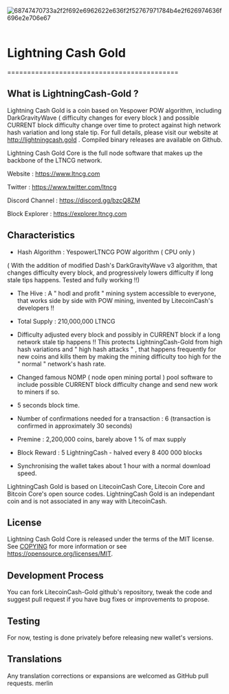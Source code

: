 <img src="https://i.ibb.co/3rvpw0v/68747470733a2f2f692e6962622e636f2f52767971784b4e2f626974636f696e2e706e67.png" alt="68747470733a2f2f692e6962622e636f2f52767971784b4e2f626974636f696e2e706e67" border="0"></a><br /><a target='_blank' href='https://imgbb.com/'></a><br />

# Lightning Cash Gold
===========================================

What is LightningCash-Gold ?
----------------------

Lightning Cash Gold is a coin based on Yespower POW algorithm, including DarkGravityWave ( difficulty changes for every block ) and possible CURRENT block difficulty change over time to protect against high network hash variation and long stale tip. For full details, please visit our website at http://lightningcash.gold . Compiled binary releases are available on Github.

Lightning Cash Gold Core is the full node software that makes up the backbone of the LTNCG network.


Website : https://www.ltncg.com

Twitter : https://www.twitter.com/ltncg

Discord Channel : https://discord.gg/bzcQ8ZM

Block Explorer : https://explorer.ltncg.com



Characteristics
---------------------------------------------------------------------------


- Hash Algorithm : YespowerLTNCG POW algorithm    ( CPU only )

( With the addition of modified Dash's DarkGravityWave v3 algorithm, that changes difficulty every block, and progressively lowers difficulty if long stale tips happens. Tested and fully working !!)

- The Hive : A " hodl and profit " mining system accessible to everyone, that works side by side with POW mining, invented by  LitecoinCash's developers !!

- Total Supply : 210,000,000 LTNCG

- Difficulty adjusted every block and possibly in CURRENT block if a long network stale tip happens !! This protects LightningCash-Gold from high hash variations and " high hash attacks " , that happens frequently for new coins and kills them by making the mining difficulty too high for the " normal " network's hash rate. 

- Changed famous NOMP ( node open mining portal ) pool software to include possible CURRENT block difficulty change and send new work to miners if so.

- 5 seconds block time.

- Number of confirmations needed for a transaction : 6  (transaction is confirmed in approximately 30 seconds)

- Premine : 2,200,000 coins, barely above 1 % of max supply

- Block Reward : 5 LightningCash - halved every 8 400 000 blocks

- Synchronising the wallet takes about 1 hour with a normal download speed.



LightningCash Gold is based on LitecoinCash Core, Litecoin Core and Bitcoin Core's open source codes.
LightningCash Gold is an independant coin and is not associated in any way with LitecoinCash.


License
-------

Lightning Cash Gold Core is released under the terms of the MIT license. See [COPYING](COPYING) for more
information or see https://opensource.org/licenses/MIT.


Development Process
-------------------

You can fork LitecoinCash-Gold github's repository, tweak the code and suggest pull request if you have bug fixes or improvements to propose.

Testing
-------

For now, testing is done privately before releasing new wallet's versions.

Translations
------------

Any translation corrections or expansions are welcomed as GitHub pull requests.
merlin
